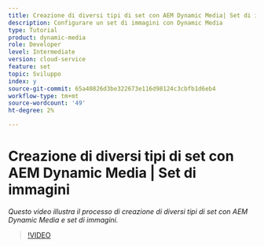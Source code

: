 ```yaml
---
title: Creazione di diversi tipi di set con AEM Dynamic Media| Set di immagini
description: Configurare un set di immagini con Dynamic Media
type: Tutorial
product: dynamic-media
role: Developer
level: Intermediate
version: cloud-service
feature: set
topic: Sviluppo
index: y
source-git-commit: 65a40826d3be322673e116d98124c3cbfb1d6eb4
workflow-type: tm+mt
source-wordcount: '49'
ht-degree: 2%

---
```


# Creazione di diversi tipi di set con AEM Dynamic Media | Set di immagini

*Questo video illustra il processo di creazione di diversi tipi di set con AEM Dynamic Media e set di immagini.*

>[!VIDEO](https://video.tv.adobe.com/v/335581?quality=9&learn=on)

